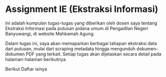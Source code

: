 # Assignment IE (Ekstraksi Informasi)

Ini adalah kumpulan tugas-tugas yang diberikan oleh dosen saya tentang Ekstraksi Informasi pada putusan pidana umum di Pengadilan Negeri Banyuwangi, di website Mahkamah Agung.

Dalam tugas ini, saya akan memaparkan berbagai tahapan ekstraksi data dari putusan, mulai dari scraping metadata hingga mengunduh dokumen-dokumen PDF yang terkait. Setiap tugas akan dijelaskan secara detail pada halaman-halaman berikutnya.

Berikut Daftar isinya
```{tableofcontents}

```
